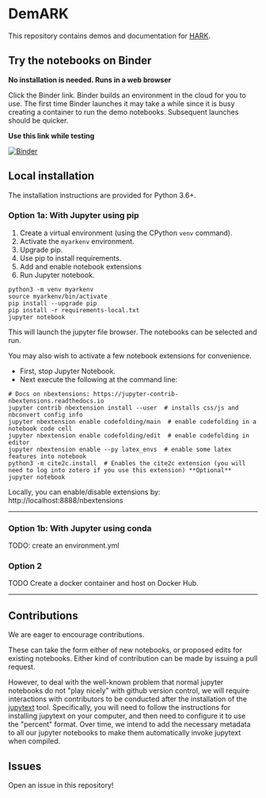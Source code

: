 # DemARK

This repository contains demos and documentation for [HARK](https://github.com/econ-ark/HARK).

## Try the notebooks on Binder

**No installation is needed. Runs in a web browser**

Click the Binder link. Binder builds an environment in the cloud for you to use.
The first time Binder launches it may take a while since it is busy creating a
container to run the demo notebooks. Subsequent launches should be quicker.

**Use this link while testing**

[![Binder](https://mybinder.org/badge_logo.svg)](https://mybinder.org/v2/gh/willingc/DemARK/troubleshoot)


## Local installation

The installation instructions are provided for Python 3.6+.

### Option 1a: With Jupyter using pip

1. Create a virtual environment (using the CPython `venv` command).
2. Activate the `myarkenv` environment.
3. Upgrade pip.
4. Use pip to install requirements.
5. Add and enable notebook extensions
6. Run Jupyter notebook.

```
python3 -m venv myarkenv
source myarkenv/bin/activate
pip install --upgrade pip
pip install -r requirements-local.txt
jupyter notebook
```

This will launch the jupyter file browser. The notebooks can be selected and
run.

You may also wish to activate a few notebook extensions for convenience.
- First, stop Jupyter Notebook.
- Next execute the following at the command line:

```
# Docs on nbextensions: https://jupyter-contrib-nbextensions.readthedocs.io
jupyter contrib nbextension install --user  # installs css/js and nbconvert config info
jupyter nbextension enable codefolding/main  # enable codefolding in a notebook code cell
jupyter nbextension enable codefolding/edit  # enable codefolding in editor
jupyter nbextension enable --py latex_envs  # enable some latex features into notebook
python3 -m cite2c.install  # Enables the cite2c extension (you will need to log into zotero if you use this extension) **Optional**
jupyter notebook
```

Locally, you can enable/disable extensions by: http://localhost:8888/nbextensions

---

### Option 1b: With Jupyter using conda

TODO: create an environment.yml

### Option 2

TODO Create a docker container and host on Docker Hub.

---

## Contributions

We are eager to encourage contributions.

These can take the form either of new notebooks, or proposed edits for existing notebooks. Either kind of contribution can be made by issuing a pull request.

However, to deal with the well-known problem that normal jupyter notebooks do not "play nicely" with github version control, we will require interactions
with contributors to be conducted after the installation of the [jupytext](https://towardsdatascience.com/introducing-jupytext-9234fdff6c57) tool.
Specifically, you will need to follow the instructions for installing jupytext on your computer, and then need to configure it to use the "percent"
format. Over time, we intend to add the necessary metadata to all our jupyter notebooks to make them automatically invoke jupytext when compiled.

## Issues

Open an issue in this repository!
